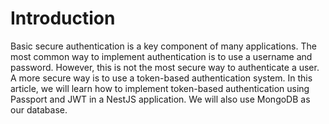 # Introduction

Basic secure authentication is a key component of many applications. The most common way to implement authentication is to use a username and password. However, this is not the most secure way to authenticate a user. A more secure way is to use a token-based authentication system. In this article, we will learn how to implement token-based authentication using Passport and JWT in a NestJS application. We will also use MongoDB as our database.
